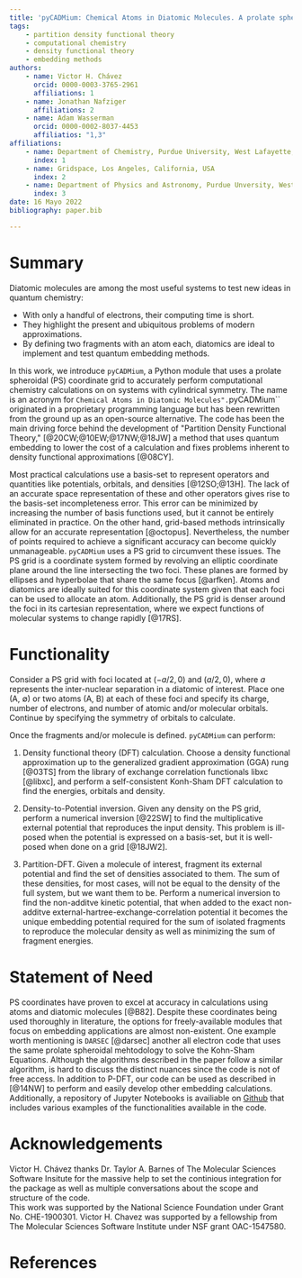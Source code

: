```yaml
---
title: 'pyCADMium: Chemical Atoms in Diatomic Molecules. A prolate spheroidal Python module for embedding calculations'  
tags:  
    - partition density functional theory  
    - computational chemistry  
    - density functional theory  
    - embedding methods  
authors:
    - name: Victor H. Chávez
      orcid: 0000-0003-3765-2961    
      affiliations: 1  
    - name: Jonathan Nafziger    
      affiliations: 2    
    - name: Adam Wasserman
      orcid: 0000-0002-8037-4453    
      affiliatios: "1,3"
affiliations:  
    - name: Department of Chemistry, Purdue University, West Lafayette, Indiana, USA  
      index: 1  
    - name: Gridspace, Los Angeles, California, USA  
      index: 2  
    - name: Department of Physics and Astronomy, Purdue Unversity, West Lafayette, Indiana, USA  
      index: 3  
date: 16 Mayo 2022  
bibliography: paper.bib  

---
```


# Summary 
Diatomic molecules are among the most useful systems to test new ideas in quantum chemistry:

- With only a handful of electrons, their computing time is short.
- They highlight the present and ubiquitous problems of modern approximations.
- By defining two fragments with an atom each, diatomics are ideal to implement and test quantum embedding methods.

In this work, we introduce ``pyCADMium``, a Python module that uses a prolate spheroidal (PS) coordinate grid to accurately perform computational chemistry calculations on on systems with cylindrical symmetry. The name is an acronym for ``Chemical Atoms in Diatomic Molecules".``pyCADMium`` originated in a proprietary programming language but has been rewritten from the ground up as an open-source alternative. The code has been the main driving force behind the development of "Partition Density Functional Theory," [@20CW;@10EW;@17NW;@18JW] a method that uses quantum embedding to lower the cost of a calculation and fixes problems inherent to density functional approximations [@08CY].  

Most practical calculations use a basis-set to represent operators and quantities like potentials, orbitals, and densities [@12SO;@13H]. The lack of an accurate space representation of these and other operators gives rise to the basis-set incompleteness error. This error can be minimized by increasing the number of basis functions used, but it cannot be entirely eliminated in practice. On the other hand, grid-based methods intrinsically allow for an accurate representation [@octopus]. Nevertheless, the number of points required to achieve a significant accuracy can become quickly unmanageable. ``pyCADMium`` uses a PS grid to circumvent these issues. The PS grid is a coordinate system formed by revolving an elliptic coordinate plane around the line intersecting the two foci. These planes are formed by ellipses and hyperbolae that share the same focus [@arfken]. Atoms and diatomics are ideally suited for this coordinate system given that each foci can be used to allocate an atom. Additionally, the PS grid is denser around the foci in its cartesian representation, where we expect functions of molecular systems to change rapidly [@17RS].  

# Functionality

Consider a PS grid with foci located at $(-a/2,0)$ and $(a/2,0)$, where $a$ represents the inter-nuclear separation in a diatomic of interest. Place one (A, ∅) or two atoms (A, B) at each of these foci and specify its charge, number of electrons, and number of atomic and/or molecular orbitals. Continue by specifying the symmetry of orbitals to calculate.

Once the fragments and/or molecule is defined. ``pyCADMium`` can perform:

1. Density functional theory (DFT) calculation. Choose a density functional approximation up to the generalized gradient approximation (GGA) rung [@03TS] from the library of exchange correlation functionals libxc [@libxc], and perform a self-consistent Konh-Sham DFT calculation to find the energies, orbitals and density.  

2. Density-to-Potential inversion. Given any density on the PS grid, perform a numerical inversion [@22SW] to find the multiplicative external potential that reproduces the input density. This problem is ill-posed when the potential is expressed on a basis-set, but it is well-posed when done on a grid [@18JW2].  

3. Partition-DFT. Given a molecule of interest, fragment its external potential and find the set of densities associated to them. The sum of these densities, for most cases, will not be equal to the density of the full system, but we want them to be. Perform a numerical inversion to find the non-additve kinetic potential, that when added to the exact non-additve external-hartree-exchange-correlation potential it becomes the unique embedding potential required for the sum of isolated fragments to reproduce the molecular density as well as minimizing the sum of fragment energies.  

# Statement of Need

PS coordinates have proven to excel at accuracy in calculations using atoms and diatomic molecules [@B82]. Despite these coordinates being used thoroughly in literature, the options for freely-available modules that focus on embedding applications are almost non-existent. One example worth mentioning is ``DARSEC`` [@darsec] another all electron code that uses the same prolate spheroidal mehtodology to solve the Kohn-Sham Equations. Although the algorithms described in the paper follow a similar algorithm, is hard to discuss the distinct nuances since the code is not of free access. 
In addition to P-DFT, our code can be used as described in [@14NW] to perform and easily develop other embedding calculations. Additionally, a repository of Jupyter Notebooks is availiable on [Github](https://github.com/wasserman-group/CADMium_examples) that includes various examples of the functionalities available in the code. 

# Acknowledgements

Victor H. Chávez thanks Dr. Taylor A. Barnes of The Molecular Sciences Software Insitute for the massive help to set the continious integration for the package as well as multiple conversations about the scope and structure of the code.  
This work was supported by the National Science Foundation under Grant No. CHE-1900301. Victor H. Chavez was supported by a fellowship from The Molecular Sciences Software Institute under NSF grant OAC-1547580.  

# References

